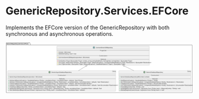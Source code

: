 # GenericRepository.Services.EFCore

Implements the EFCore version of the GenericRepository with both synchronous and asynchronous operations.

![The General pucture](https://raw.githubusercontent.com/VladGanuscheak/GenericRepository.Services.EFCore/documentation/GenericRepository_EF_Core.svg)